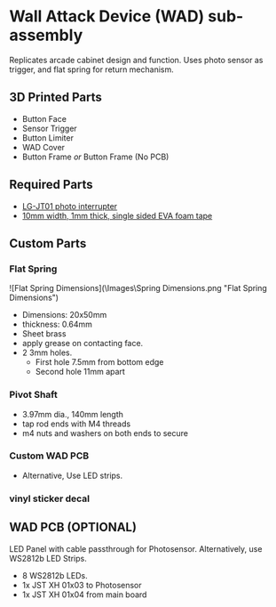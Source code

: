 # Wall Attack Device (WAD) sub-assembly

Replicates arcade cabinet design and function. Uses photo sensor as trigger, and flat spring for return mechanism.

## 3D Printed Parts

- Button Face
- Sensor Trigger
- Button Limiter
- WAD Cover
- Button Frame _or_ Button Frame (No PCB)

## Required Parts

- [LG-JT01 photo interrupter](https://www.aliexpress.com/item/33015487463.html)
- [10mm width, 1mm thick, single sided EVA foam tape](https://www.aliexpress.com/item/1005001829983926.html)

## Custom Parts

### Flat Spring

![Flat Spring Dimensions](\Images\Spring Dimensions.png "Flat Spring Dimensions")

- Dimensions: 20x50mm
- thickness: 0.64mm
- Sheet brass
- apply grease on contacting face.
- 2 3mm holes.
  - First hole 7.5mm from bottom edge
  - Second hole 11mm apart

### Pivot Shaft

- 3.97mm dia., 140mm length
- tap rod ends with M4 threads
- m4 nuts and washers on both ends to secure

### Custom WAD PCB

- Alternative, Use LED strips.

### vinyl sticker decal

## WAD PCB (OPTIONAL)

LED Panel with cable passthrough for Photosensor. Alternatively, use WS2812b LED Strips.

- 8 WS2812b LEDs.
- 1x JST XH 01x03 to Photosensor
- 1x JST XH 01x04 from main board
